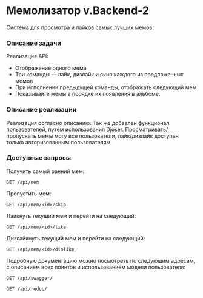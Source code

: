 # Мемолизатор v.Backend-2

Система для просмотра и лайков самых лучших мемов.

### Описание задачи

Реализация API:

- Отображение одного мема
- Три команды — лайк, дизлайк и скип каждого из предложенных мемов
- При исполнении предыдущей команды, отображать следующий мем
- Показывайте мемы в порядке их появления в альбоме.

### Описание реализации

Реализация согласно описанию. Так же добавлен функционал пользователей, путем использования Djoser. Просматривать/пропускать мемы могу все пользователи, лайк/дизлайк доступен только авторизованным пользователям.

### Доступные запросы

Получить самый ранний мем:

```
GET /api/mem
```

Пропустить мем:

```
GET /api/mem/<id>/skip
```

Лайкнуть текущий мем и перейти на следующий:

```
GET /api/mem/<id>/like
```

Дизлайкнуть текущий мем и перейти на следующий:

```
GET /api/mem/<id>/dislike
```

Подробную документацию можно посмотреть по следующим адресам, с описанием всех поинтов и использованием модели пользователя:

```
GET /api/swagger/
```

```
GET /api/redoc/
```
